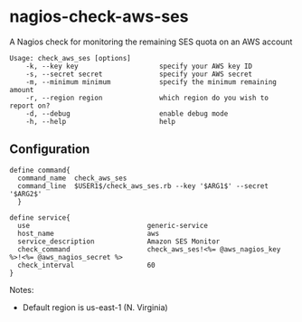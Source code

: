 nagios-check-aws-ses
====================

A Nagios check for monitoring the remaining SES quota on an AWS account

    Usage: check_aws_ses [options]
        -k, --key key                    specify your AWS key ID
        -s, --secret secret              specify your AWS secret
        -m, --minimum minimum            specify the minimum remaining amount
        -r, --region region              which region do you wish to report on?
        -d, --debug                      enable debug mode
        -h, --help                       help    

Configuration
-------------

    define command{
      command_name  check_aws_ses
      command_line  $USER1$/check_aws_ses.rb --key '$ARG1$' --secret '$ARG2$' 
      }
    
    define service{
      use                             generic-service 
      host_name                       aws
      service_description             Amazon SES Monitor
      check_command                   check_aws_ses!<%= @aws_nagios_key %>!<%= @aws_nagios_secret %>
      check_interval                  60
    }    

Notes:
* Default region is us-east-1 (N. Virginia)